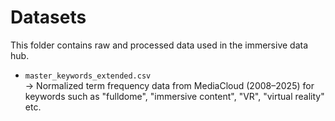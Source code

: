 # Datasets

This folder contains raw and processed data used in the immersive data hub.

- `master_keywords_extended.csv`  
  → Normalized term frequency data from MediaCloud (2008–2025) for keywords such as "fulldome", "immersive content", "VR", "virtual reality" etc.
